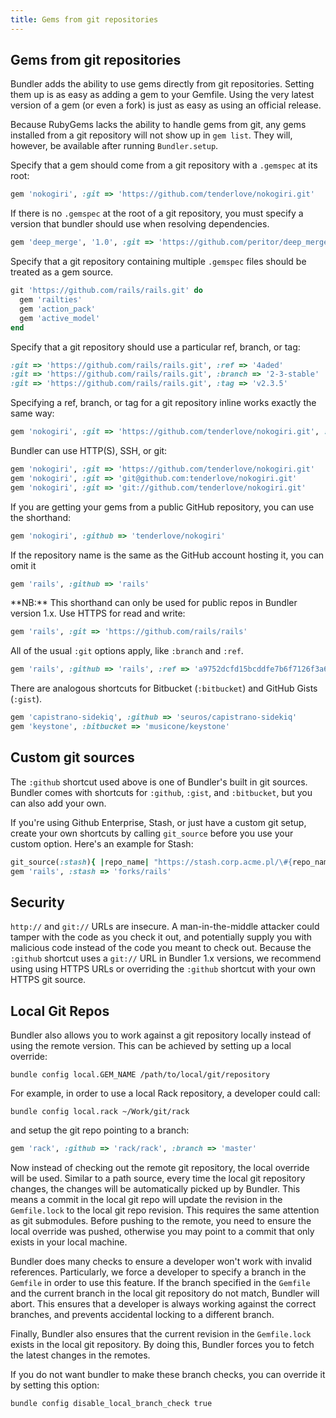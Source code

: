 ```yaml
---
title: Gems from git repositories
---
```


## Gems from git repositories

Bundler adds the ability to use gems directly from git repositories. Setting them
up is as easy as adding a gem to your Gemfile. Using the very latest version of a gem
(or even a fork) is just as easy as using an official release.

Because RubyGems lacks the ability to handle gems from git, any gems installed
from a git repository will not show up in `gem list`. They will, however, be available after running `Bundler.setup`.

Specify that a gem should come from a git repository with a `.gemspec` at its root:

~~~ ruby
gem 'nokogiri', :git => 'https://github.com/tenderlove/nokogiri.git'
~~~

If there is no `.gemspec` at the root of a git repository, you must specify a version
that bundler should use when resolving dependencies.

~~~ ruby
gem 'deep_merge', '1.0', :git => 'https://github.com/peritor/deep_merge.git'
~~~

Specify that a git repository containing multiple `.gemspec` files should be treated
as a gem source.

~~~ ruby
git 'https://github.com/rails/rails.git' do
  gem 'railties'
  gem 'action_pack'
  gem 'active_model'
end
~~~

Specify that a git repository should use a particular ref, branch, or tag:

~~~ ruby
:git => 'https://github.com/rails/rails.git', :ref => '4aded'
:git => 'https://github.com/rails/rails.git', :branch => '2-3-stable'
:git => 'https://github.com/rails/rails.git', :tag => 'v2.3.5'
~~~

Specifying a ref, branch, or tag for a git repository inline works exactly the same way:

~~~ ruby
gem 'nokogiri', :git => 'https://github.com/tenderlove/nokogiri.git', :ref => '0eec4'
~~~

Bundler can use HTTP(S), SSH, or git:

~~~ ruby
gem 'nokogiri', :git => 'https://github.com/tenderlove/nokogiri.git'
gem 'nokogiri', :git => 'git@github.com:tenderlove/nokogiri.git'
gem 'nokogiri', :git => 'git://github.com/tenderlove/nokogiri.git'
~~~

If you are getting your gems from a public GitHub repository, you can use the shorthand:

~~~ ruby
gem 'nokogiri', :github => 'tenderlove/nokogiri'
~~~

If the repository name is the same as the GitHub account hosting it, you can omit it

~~~ ruby
gem 'rails', :github => 'rails'
~~~

<aside class="notes" markdown="1">
**NB:** This shorthand can only be used for public repos in Bundler version 1.x. Use HTTPS for read and write:
</aside>

~~~ ruby
gem 'rails', :git => 'https://github.com/rails/rails'
~~~

All of the usual `:git` options apply, like `:branch` and `:ref`.

~~~ ruby
gem 'rails', :github => 'rails', :ref => 'a9752dcfd15bcddfe7b6f7126f3a6e0ba5927c56'
~~~

There are analogous shortcuts for Bitbucket (`:bitbucket`) and GitHub Gists (`:gist`).

~~~ ruby
gem 'capistrano-sidekiq', :github => 'seuros/capistrano-sidekiq'
gem 'keystone', :bitbucket => 'musicone/keystone'
~~~

## Custom git sources

The `:github` shortcut used above is one of Bundler's built in git sources. Bundler comes
with shortcuts for `:github`, `:gist`, and `:bitbucket`, but you can
also add your own.

If you're using Github Enterprise, Stash, or just have a custom git setup, create
your own shortcuts by calling `git_source` before you use your custom option.
Here's an example for Stash:

~~~ ruby
git_source(:stash){ |repo_name| "https://stash.corp.acme.pl/\#{repo_name}.git" }
gem 'rails', :stash => 'forks/rails'
~~~

## Security

`http://` and `git://` URLs are insecure. A man-in-the-middle attacker could
tamper with the code as you check it out, and potentially supply you with malicious
code instead of the code you meant to check out. Because the `:github` shortcut
uses a `git://` URL in Bundler 1.x versions, we recommend using using HTTPS URLs
or overriding the `:github` shortcut with your own HTTPS git source.

## Local Git Repos

Bundler also allows you to work against a git repository locally instead of
using the remote version. This can be achieved by setting up a local override:

~~~
bundle config local.GEM_NAME /path/to/local/git/repository
~~~

For example, in order to use a local Rack repository, a developer could call:

~~~
bundle config local.rack ~/Work/git/rack
~~~

and setup the git repo pointing to a branch:

~~~ ruby
gem 'rack', :github => 'rack/rack', :branch => 'master'
~~~

Now instead of checking out the remote git repository, the local override will be
used. Similar to a path source, every time the local git repository changes, the changes
will be automatically picked up by Bundler. This means a commit in the local git
repo will update the revision in the `Gemfile.lock` to the local git repo revision.
This requires the same attention as git submodules. Before pushing to the remote, you
need to ensure the local override was pushed, otherwise you may point to a commit
that only exists in your local machine.

Bundler does many checks to ensure a developer won't work with invalid references.
Particularly, we force a developer to specify a branch in the `Gemfile` in order
to use this feature. If the branch specified in the `Gemfile` and the current
branch in the local git repository do not match, Bundler will abort. This ensures
that a developer is always working against the correct branches, and prevents
accidental locking to a different branch.

Finally, Bundler also ensures that the current revision in the `Gemfile.lock`
exists in the local git repository. By doing this, Bundler forces you to fetch
the latest changes in the remotes.

If you do not want bundler to make these branch checks, you can override it by setting this option:

~~~
bundle config disable_local_branch_check true
~~~
